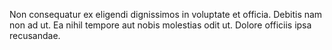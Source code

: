 Non consequatur ex eligendi dignissimos in voluptate et officia.
Debitis nam non ad ut.
Ea nihil tempore aut nobis molestias odit ut.
Dolore officiis ipsa recusandae.